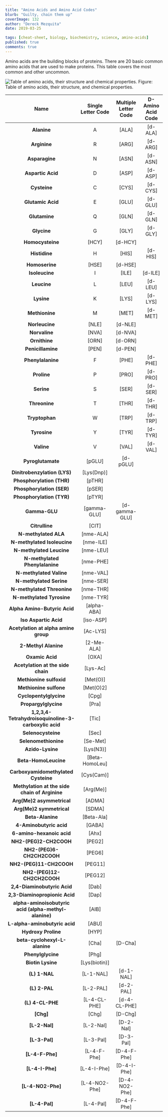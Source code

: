 ```yaml
---
title: "Amino Acids and Amino Acid Codes"
blurb: "Guilty, chain them up"
coverImage: 132
author: "Dereck Mezquita"
date: 2019-03-25

tags: [cheat-sheet, biology, biochemistry, science, amino-acids]
published: true
comments: true
---
```


Amino acids are the building blocks of proteins. There are 20 basic common amino acids that are used to make proteins. This table covers the most common and other uncommon.

![Table of amino acids, their structure and chemical properties.](/references/cheat-sheets_amino-acids-and-amino-acid-codes/aminoAcids.png)
Figure: Table of amino acids, their structure, and chemical properties.

| **Name**                                                   | **Single Letter Code** | **Multiple Letter Code** | **D\-Amino Acid Code** |
|:----------------------------------------------------------:|:----------------------:|:------------------------:|:----------------------:|
| **Alanine**                                                | A                      | \[ALA\]                  | \[d\-ALA\]             |
| **Arginine**                                               | R                      | \[ARG\]                  | \[d\-ARG\]             |
| **Asparagine**                                             | N                      | \[ASN\]                  | \[d\-ASN\]             |
| **Aspartic Acid**                                          | D                      | \[ASP\]                  | \[d\-ASP\]             |
| **Cysteine**                                               | C                      | \[CYS\]                  | \[d\-CYS\]             |
| **Glutamic Acid**                                          | E                      | \[GLU\]                  | \[d\-GLU\]             |
| **Glutamine**                                              | Q                      | \[GLN\]                  | \[d\-GLN\]             |
| **Glycine**                                                | G                      | \[GLY\]                  | \[d\-GLY\]             |
| **Homocysteine**                                           | \[HCY\]                | \[d\-HCY\]               |
| **Histidine**                                              | H                      | \[HIS\]                  | \[d\-HIS\]             |
| **Homoserine**                                             | \[HSE\]                | \[d\-HSE\]               |
| **Isoleucine**                                             | I                      | \[ILE\]                  | \[d\-ILE\]             |
| **Leucine**                                                | L                      | \[LEU\]                  | \[d\-LEU\]             |
| **Lysine**                                                 | K                      | \[LYS\]                  | \[d\-LYS\]             |
| **Methionine**                                             | M                      | \[MET\]                  | \[d\-MET\]             |
| **Norleucine**                                             | \[NLE\]                | \[d\-NLE\]               |
| **Norvaline**                                              | \[NVA\]                | \[d\-NVA\]               |
| **Ornithine**                                              | \[ORN\]                | \[d\-ORN\]               |
| **Penicillamine**                                          | \[PEN\]                | \[d\-PEN\]               |
| **Phenylalanine**                                          | F                      | \[PHE\]                  | \[d\-PHE\]             |
| **Proline**                                                | P                      | \[PRO\]                  | \[d\-PRO\]             |
| **Serine**                                                 | S                      | \[SER\]                  | \[d\-SER\]             |
| **Threonine**                                              | T                      | \[THR\]                  | \[d\-THR\]             |
| **Tryptophan**                                             | W                      | \[TRP\]                  | \[d\-TRP\]             |
| **Tyrosine**                                               | Y                      | \[TYR\]                  | \[d\-TYR\]             |
| **Valine**                                                 | V                      | \[VAL\]                  | \[d\-VAL\]             |
| **Pyroglutamate**                                          | \[pGLU\]               | \[d\-pGLU\]              |
| **Dinitrobenzylation \(LYS\)**                             | \[Lys\(Dnp\)\]         |
| **Phosphorylation \(THR\)**                                | \[pTHR\]               |
| **Phosphorylation \(SER\)**                                | \[pSER\]               |
| **Phosphorylation \(TYR\)**                                | \[pTYR\]               |
| **Gamma\-GLU**                                             | \[gamma\-GLU\]         | \[d\-gamma\-GLU\]        |
| **Citrulline**                                             | \[CIT\]                |
| **N\-methylated ALA**                                      | \[nme\-ALA\]           |
| **N\-methylated Isoleucine**                               | \[nme\-ILE\]           |
| **N\-methylated Leucine**                                  | \[nme\-LEU\]           |
| **N\-methylated Phenylalanine**                            | \[nme\-PHE\]           |
| **N\-methylated Valine**                                   | \[nme\-VAL\]           |
| **N\-methylated Serine**                                   | \[nme\-SER\]           |
| **N\-methylated Threonine**                                | \[nme\-THR\]           |
| **N\-methylated Tyrosine**                                 | \[nme\-TYR\]           |
| **Alpha Amino\-Butyric Acid**                              | \[alpha\-ABA\]         |
| **Iso Aspartic Acid**                                      | \[iso\-ASP\]           |
| **Acetylation at alpha amine group**                       | \[Ac\-LYS\]            |
| **2\-Methyl Alanine**                                      | \[2\-Me\-ALA\]         |
| **Oxamic Acid**                                            | \[OXA\]                |
| **Acetylation at the side chain**                          | \[Lys\-Ac\]            |
| **Methionine sulfoxid**                                    | \[Met\(O\)\]           |
| **Methionine sulfone**                                     | \[Met\(O\)2\]          |
| **Cyclopentylglycine**                                     | \[Cpg\]                |
| **Propargylglycine**                                       | \[Pra\]                |
| **1,2,3,4\-Tetrahydroisoquinoline\-3\-carboxylic acid**    | \[Tic\]                |
| **Selenocysteine**                                         | \[Sec\]                |
| **Selenomethionine**                                       | \[Se\-Met\]            |
| **Azido\-Lysine**                                          | \[Lys\(N3\)\]          |
| **Beta\-HomoLeucine**                                      | \[Beta\-HomoLeu\]      |
| **Carboxyamidomethylated Cysteine**                        | \[Cys\(Cam\)\]         |
| **Methylation at the side chain of Arginine**              | \[Arg\(Me\)\]          |
| **Arg\(Me\)2 asymmetrical**                                | \[ADMA\]               |
| **Arg\(Me\)2 symmetrical**                                 | \[SDMA\]               |
| **Beta\-Alanine**                                          | \[Beta\-Ala\]          |
| **4\-Aminobutyric acid**                                   | \[GABA\]               |
| **6\-amino\-hexanoic acid**                                | \[Ahx\]                |
| **NH2\-\(PEG\)2\-CH2COOH**                                 | \[PEG2\]               |
| **NH2\-\(PEG\)6\-CH2CH2COOH**                              | \[PEG6\]               |
| **NH2\-\(PEG\)11\-CH2COOH**                                | \[PEG11\]              |
| **NH2\-\(PEG\)12\-CH2CH2COOH**                             | \[PEG12\]              |
| **2,4\-Diaminobutyric Acid**                               | \[Dab\]                |
| **2,3\-Diaminopropionic Acid**                             | \[Dap\]                |
| **alpha\-aminoisobutyric acid \(alpha\-methyl\-alanine\)** | \[AIB\]                |
| **L\-alpha\-aminobutyric acid**                            | \[ABU\]                |
| **Hydroxy Proline**                                        | \[HYP\]                |
| **beta\-cyclohexyl\-L\-alanine**                           | \[Cha\]                | \[D\-Cha\]               |
| **Phenylglycine**                                          | \[Phg\]                |
| **Biotin Lysine**                                          | \[Lys\(biotin\)\]      |
| **\(L\) 1\-NAL**                                           | \[L\-1\-NAL\]          | \[d\-1\-NAL\]            |
| **\(L\) 2\-PAL**                                           | \[L\-2\-PAL\]          | \[d\-2\-PAL\]            |
| **\(L\) 4\-CL\-PHE**                                       | \[L\-4\-CL\-PHE\]      | \[d\-4\-CL\-PHE\]        |
| **\[Chg\]**                                                | \[Chg\]                | \[D\-Chg\]               |
| **\[L\-2\-Nal\]**                                          | \[L\-2\-Nal\]          | \[D\-2\-Nal\]            |
| **\[L\-3\-Pal\]**                                          | \[L\-3\-Pal\]          | \[D\-3\-Pal\]            |
| **\[L\-4\-F\-Phe\]**                                       | \[L\-4\-F\-Phe\]       | \[D\-4\-F\-Phe\]         |
| **\[L\-4\-I\-Phe\]**                                       | \[L\-4\-I\-Phe\]       | \[D\-4\-I\-Phe\]         |
| **\[L\-4\-NO2\-Phe\]**                                     | \[L\-4\-NO2\-Phe\]     | \[D\-4\-NO2\-Phe\]       |
| **\[L\-4\-Pal\]**                                          | \[L\-4\-Pal\]          | \[D\-4\-F\-Phe\]         |
